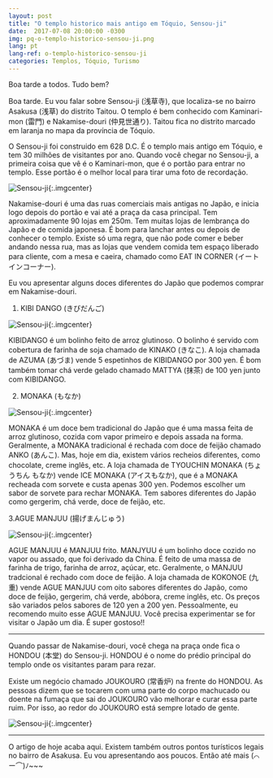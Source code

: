 ```yaml
---
layout: post
title: "O templo historico mais antigo em Tóquio, Sensou-ji"
date:  2017-07-08 20:00:00 -0300
img: pq-o-templo-historico-sensou-ji.png
lang: pt
lang-ref: o-templo-historico-sensou-ji
categories: Templos, Tóquio, Turismo
---
```


Boa tarde a todos. Tudo bem?

Boa tarde. Eu vou falar sobre Sensou-ji (浅草寺), que localiza-se no bairro Asakusa (浅草) do distrito Taitou. O templo é bem conhecido com Kaminari-mon (雷門) e Nakamise-douri (仲見世通り). Taitou fica no distrito marcado em laranja no mapa da província de Tóquio.

O Sensou-ji foi construido em 628 D.C. É o templo mais antigo em Tóquio, e tem 30 milhões de visitantes por ano. Quando você chegar no Sensou-ji, a primeira coisa que vê é o Kaminari-mon, que é o portão para entrar no templo. Esse portão é o melhor local para tirar uma foto de recordação.

![Sensou-ji]({{site.baseurl}}/images/o-templo-historico-sensou-ji.png){:.imgcenter}

Nakamise-douri é uma das ruas comerciais mais antigas no Japão, e inicia logo depois do portão e vai até a praça da casa principal. Tem aproximadamente 90 lojas em 250m. Tem muitas lojas de lembrança do Japão e de comida japonesa. É bom para lanchar antes ou depois de conhecer o templo. Existe só uma regra, que não pode comer e beber andando nessa rua, mas as lojas que vendem comida tem espaço liberado para cliente, com a mesa e caeira, chamado como EAT IN CORNER (イートインコーナー).

Eu vou apresentar alguns doces diferentes do Japão que podemos comprar em Nakamise-douri.

1. KIBI DANGO (きびだんご)

![Sensou-ji]({{site.baseurl}}/images/o-templo-historico-sensou-ji-1.png){:.imgcenter}

KIBIDANGO é um bolinho feito de arroz glutinoso. O bolinho é servido com cobertura de farinha de soja chamado de KINAKO (きなこ). A loja chamada de AZUMA (あづま) vende 5 espetinhos de KIBIDANGO por 300 yen. É bom também tomar chá verde gelado chamado MATTYA (抹茶) de 100 yen junto com KIBIDANGO.

2. MONAKA (もなか)

![Sensou-ji]({{site.baseurl}}/images/o-templo-historico-sensou-ji-2.png){:.imgcenter}

MONAKA é um doce bem tradicional do Japão que é uma massa feita de arroz glutinoso, cozida com vapor primeiro e depois assada na forma. Geralmente, a MONAKA tradicional é rechada com doce de feijão chamado ANKO (あんこ). Mas, hoje em dia, existem vários recheios diferentes, como chocolate, creme inglês, etc. A loja chamada de TYOUCHIN MONAKA (ちょうちん もなか) vende ICE MONAKA (アイスもなか), que é a MONAKA recheada com sorvete e custa apenas 300 yen. Podemos escolher um sabor de sorvete para rechar MONAKA. Tem sabores diferentes do Japão como gergerim, chá verde, doce de feijão, etc.

3.AGUE MANJUU (揚げまんじゅう)

![Sensou-ji]({{site.baseurl}}/images/o-templo-historico-sensou-ji-3.png){:.imgcenter}

AGUE MANJUU é MANJUU frito. MANJYUU é um bolinho doce cozido no vapor ou assado, que foi derivado da China. É feito de uma massa de farinha de trigo, farinha de arroz, açúcar, etc. Geralmente, o MANJUU tradcional é rechado com doce de feijão. A loja chamada de KOKONOE (九重) vende AGUE MANJUU com oito sabores diferentes do Japão, como doce de feijão, gergerim, chá verde, abóbora, creme inglês, etc. Os preços são variados pelos sabores de 120 yen a 200 yen. Pessoalmente, eu recomendo muito esse AGUE MANJUU. Você precisa experimentar se for visitar o Japão um dia. É super gostoso!!

---

Quando passar de Nakamise-douri, você chega na praça onde fica o HONDOU (本堂) do Sensou-ji. HONDOU é o nome do prédio principal do templo onde os visitantes param para rezar.

Existe um negócio chamado JOUKOURO (常香炉) na frente do HONDOU. As pessoas dizem que se tocarem com uma parte do corpo machucado ou doente na fumaça que sai do JOUKOURO vão melhorar e curar essa parte ruim. Por isso, ao redor do JOUKOURO está sempre lotado de gente.

![Sensou-ji]({{site.baseurl}}/images/o-templo-historico-sensou-ji-4.jpg){:.imgcenter}

---

O artigo de hoje acaba aqui. Existem também outros pontos turísticos legais no bairro de Asakusa. Eu vou apresentando aos poucos. Então até mais (⌒ー⌒)ﾉ~~~
